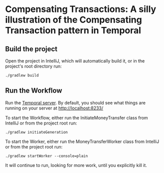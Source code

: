 # Compensating Transactions: A silly illustration of the Compensating Transaction pattern in Temporal

## Build the project

Open the project in IntelliJ, which will automatically build it, or in the project's root
directory run:

```
./gradlew build
```

## Run the Workflow

Run the [Temporal server](https://docs.temporal.io/docs/server/quick-install).
By default, you should see what things are running on your server at [http://localhost:8233/](http://localhost:8233/)

To start the Workflow, either run the InitiateMoneyTransfer class from IntelliJ or from the project
root run:

```
./gradlew initiateGeneration
```

To start the Worker, either run the MoneyTransferWorker class from IntelliJ or from the project root
run:

```
./gradlew startWorker --console=plain
```

It will continue to run, looking for more work, until you explicitly kill it.